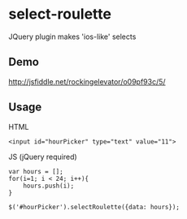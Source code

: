 # select-roulette
JQuery plugin makes 'ios-like' selects

## Demo
http://jsfiddle.net/rockingelevator/o09pf93c/5/

## Usage

HTML

`<input id="hourPicker" type="text" value="11">`


JS (jQuery required)

```
var hours = [];
for(i=1; i < 24; i++){
	hours.push(i);
}
```
`$('#hourPicker').selectRoulette({data: hours});`



